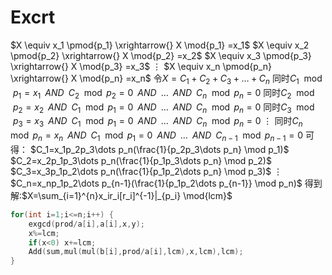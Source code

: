 # Excrt

$X \equiv x_1 \pmod{p_1} \xrightarrow{} X \mod{p_1} =x_1$ 
$X \equiv x_2 \pmod{p_2} \xrightarrow{} X \mod{p_2} =x_2$ 
$X \equiv x_3 \pmod{p_3} \xrightarrow{} X \mod{p_3} =x_3$ 
                                     $\vdots$ 
$X \equiv x_n \pmod{p_n} \xrightarrow{} X \mod{p_n} =x_n$ 
令$X=C_1+C_2+C_3+\dots+C_n$ 
同时$C_1 \mod{p_1}=x_1\;\;AND\;\;C_2 \mod{p_2}=0\;\;AND\;\;\dots\;\;AND\;\;C_n \mod{p_n}=0$ 
同时$C_2 \mod{p_2}=x_2\;\;AND\;\;C_1 \mod{p_1}=0\;\;AND\;\;\dots\;\;AND\;\;C_n \mod{p_n}=0$ 
同时$C_3 \mod{p_3}=x_3\;\;AND\;\;C_1 \mod{p_1}=0\;\;AND\;\;\dots\;\;AND\;\;C_n \mod{p_n}=0$ 
                                                                           $\vdots$ 
同时$C_n \mod{p_n}=x_n\;\;AND\;\;C_1 \mod{p_1}=0\;\;AND\;\;\dots\;\;AND\;\;C_{n-1} \mod{p_{n-1}}=0$ 
可得：
$C_1=x_1p_2p_3\dots p_n(\frac{1}{p_2p_3\dots p_n} \mod p_1)$ 
$C_2=x_2p_1p_3\dots p_n(\frac{1}{p_1p_3\dots p_n} \mod p_2)$ 
$C_3=x_3p_1p_2\dots p_n(\frac{1}{p_1p_2\dots p_n} \mod p_3)$ 
			   $\vdots$ 
$C_n=x_np_1p_2\dots p_{n-1}(\frac{1}{p_1p_2\dots p_{n-1}} \mod p_n)$ 
得到解:$X=\sum_{i=1}^{n}x_ir_i[r_i]^{-1}|_{p_i} \mod{lcm}$ 

```c++
for(int i=1;i<=n;i++) {
    exgcd(prod/a[i],a[i],x,y);
    x%=lcm;
    if(x<0) x+=lcm;
    Add(sum,mul(mul(b[i],prod/a[i],lcm),x,lcm),lcm);
}
```

